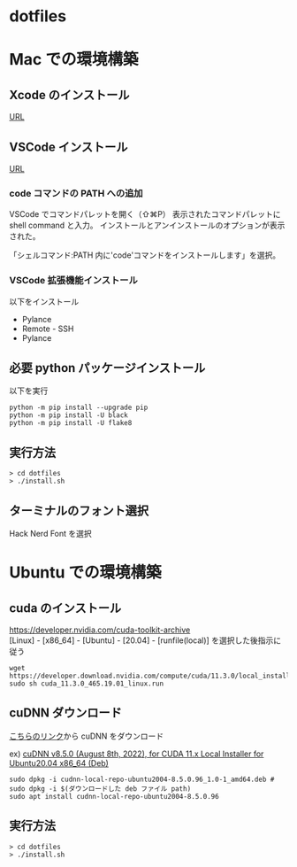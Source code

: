 # dotfiles

# Mac での環境構築

## Xcode のインストール

[URL](https://itunes.apple.com/jp/app/xcode/id497799835?ls=1&mt=12)

## VSCode インストール

[URL](https://code.visualstudio.com/download)

### code コマンドの PATH への追加

VSCode でコマンドパレットを開く（⇧⌘P）
表示されたコマンドパレットに shell command と入力。
インストールとアンインストールのオプションが表示された。

「シェルコマンド:PATH 内に'code'コマンドをインストールします」を選択。

### VSCode 拡張機能インストール

以下をインストール

- Pylance
- Remote - SSH
- Pylance

## 必要 python パッケージインストール

以下を実行

```
python -m pip install --upgrade pip
python -m pip install -U black
python -m pip install -U flake8
```

## 実行方法

```
> cd dotfiles
> ./install.sh
```

## ターミナルのフォント選択

Hack Nerd Font を選択

# Ubuntu での環境構築

## cuda のインストール

https://developer.nvidia.com/cuda-toolkit-archive  
[Linux] - [x86_64] - [Ubuntu] - [20.04] - [runfile(local)] を選択した後指示に従う

```
wget https://developer.download.nvidia.com/compute/cuda/11.3.0/local_installers/cuda_11.3.0_465.19.01_linux.run
sudo sh cuda_11.3.0_465.19.01_linux.run
```

## cuDNN ダウンロード

[こちらのリンク](https://developer.nvidia.com/rdp/cudnn-download)から cuDNN をダウンロード

ex)
[cuDNN v8.5.0 (August 8th, 2022), for CUDA 11.x Local Installer for Ubuntu20.04 x86_64 (Deb)](https://developer.nvidia.com/compute/cudnn/secure/8.5.0/local_installers/11.7/cudnn-local-repo-ubuntu2004-8.5.0.96_1.0-1_amd64.deb)

```
sudo dpkg -i cudnn-local-repo-ubuntu2004-8.5.0.96_1.0-1_amd64.deb # sudo dpkg -i $(ダウンロードした deb ファイル path)
sudo apt install cudnn-local-repo-ubuntu2004-8.5.0.96
```

## 実行方法

```
> cd dotfiles
> ./install.sh
```
